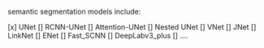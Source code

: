 semantic segmentation models include:

[x] UNet
[] RCNN-UNet
[] Attention-UNet
[] Nested UNet
[] VNet
[] JNet
[] LinkNet
[] ENet
[] Fast_SCNN
[] DeepLabv3_plus
[] ....

